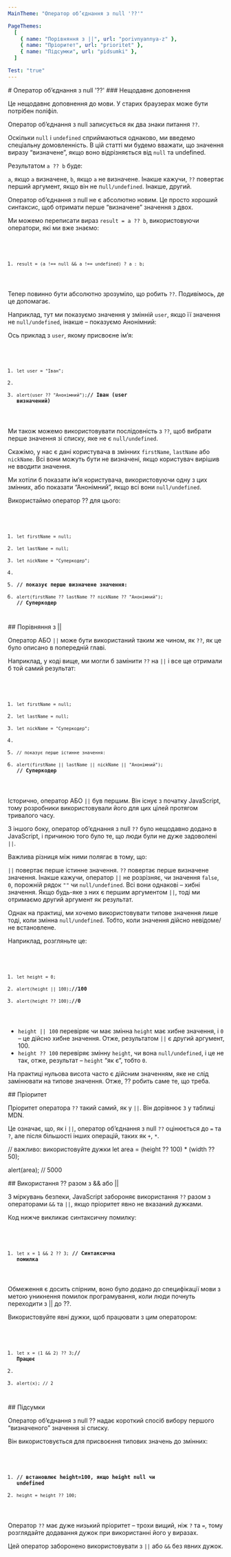 ```yaml
---
MainTheme: "Оператор об’єднання з null '??'"

PageThemes:
  [
    { name: "Порівняння з ||", url: "porivnyannya-z" },
    { name: "Пріоритет", url: "prioritet" },
    { name: "Підсумки", url: "pidsumki" },
  ]

Test: "true"
---
```


<Column>
# Оператор об’єднання з null '??'

<Extra>
### Нещодавнє доповнення

Це нещодавнє доповнення до мови. У старих браузерах може бути потрібен поліфіл.

</Extra>

Оператор об’єднання з null записується як два знаки питання `??`.

Оскільки `null` і `undefined` сприймаються однаково, ми введемо спеціальну домовленність. В цій статті ми будемо вважати, що значення виразу “визначене”, якщо воно відрізняється від `null` та undefined.

Результатом `a ?? b` буде:

`a`, якщо `a` визначене,
`b`, якщо `a` не визначене.
Інакше кажучи, `??` повертає перший аргумент, якщо він не n`ull/undefined`. Інакше, другий.

Оператор об’єднання з null не є абсолютно новим. Це просто хороший синтаксис, щоб отримати перше “визначене” значення з двох.

Ми можемо переписати вираз `result = a ?? b`, використовуючи оператори, які ми вже знаємо:

<Code>

1. `result = (a !== null && a !== undefined) ? a : b;`

</Code>

Тепер повинно бути абсолютно зрозуміло, що робить `??`. Подивімось, де це допомагає.

Наприклад, тут ми показуємо значення у змінній `user`, якщо її значення не `null/undefined`, інакше – показуємо Анонімний:

Ось приклад з `user`, якому присвоєне ім’я:

<Code>

1. `let user = "Іван";`
2.
3. `alert(user ?? "Анонімний");`**// Іван (user визначений)**

</Code>

Ми також можемо використовувати послідовність з `??`, щоб вибрати перше значення зі списку, яке не є `null/undefined`.

Скажімо, у нас є дані користувача в змінних `firstName`, `lastName` або `nickName`. Всі вони можуть бути не визначені, якщо користувач вирішив не вводити значення.

Ми хотіли б показати ім’я користувача, використовуючи одну з цих змінних, або показати “Анонімний”, якщо всі вони `null/undefined`.

Використаймо оператор ?? для цього:

<Code>

1. `let firstName = null;`
2. `let lastName = null;`
3. `let nickName = "Суперкодер";`
4.
5. **// показує перше визначене значення:**
6. `alert(firstName ?? lastName ?? nickName ?? "Анонімний");` **// Суперкодер**

</Code>

</Column>

<Column id="porivnyannya-z">
## Порівняння з ||

Оператор АБО `||` може бути використаний таким же чином, як `??`, як це було описано в попередній главі.

Наприклад, у коді вище, ми могли б замінити `??` на `||` і все ще отримали б той самий результат:

<Code>

1. `let firstName = null;`
2. `let lastName = null;`
3. `let nickName = "Суперкодер";`
4.
5. `// показує перше істинне значення:`
6. `alert(firstName || lastName || nickName || "Анонімний");` **// Суперкодер**

</Code>

Історично, оператор АБО `||` був першим. Він існує з початку JavaScript, тому розробники використовували його для цих цілей протягом тривалого часу.

З іншого боку, оператор об’єднання з null `??` було нещодавно додано в JavaScript, і причиною того було те, що люди були не дуже задоволені `||`.

Важлива різниця між ними полягає в тому, що:

`||` повертає перше істинне значення.
`??` повертає перше визначене значення.
Інакше кажучи, оператор `||` не розрізняє, чи значення `false`, `0`, порожній рядок `""` чи `null/undefined`. Всі вони однакові – хибні значення. Якщо будь-яке з них є першим аргументом `||`, тоді ми отримаємо другий аргумент як результат.

Однак на практиці, ми хочемо використовувати типове значення лише тоді, коли змінна `null/undefined`. Тобто, коли значення дійсно невідоме/не встановлене.

Наприклад, розгляньте це:

<Code>

1. `let height = 0;`
2. `alert(height || 100);`**//100**
3. `alert(height ?? 100);`**//0**

</Code>

- `height || 100` перевіряє чи має змінна `height` має хибне значення, і `0` – це дійсно хибне значення. Отже, результатом `||` є другий аргумент, 100.
- `height ?? 100` перевіряє змінну `height`, чи вона `null/undefined`, і це не так, отже, результат – `height` “як є”, тобто `0`.

На практиці нульова висота часто є дійсним значенням, яке не слід замінювати на типове значення. Отже, ?? робить саме те, що треба.

</Column>

<Column id="prioritet">
## Пріоритет

Пріоритет оператора `??` такий самий, як у `||`. Він дорівнює `3` у таблиці MDN.

Це означає, що, як і `||`, оператор об’єднання з null `??` оцінюється до `=` та `?`, але після більшості інших операцій, таких як `+`, `*`.

// важливо: використовуйте дужки let area = (height ?? 100) \* (width ?? 50);

alert(area); // 5000

</Column>

<Column id="vikoristannya-razom-z-abo">
## Використання ?? разом з && або ||

З міркувань безпеки, JavaScript забороняє використання `??` разом з операторами `&&` та `||`, якщо пріоритет явно не вказаний дужками.

Код нижче викликає синтаксичну помилку:

<Code>

1. `let x = 1 && 2 ?? 3;` **// Синтаксична помилка**

</Code>

Обмеження є досить спірним, воно було додано до специфікації мови з метою уникнення помилок програмування, коли люди почнуть переходити з || до ??.

Використовуйте явні дужки, щоб працювати з цим оператором:

<Code>

1. `let x = (1 && 2) ?? 3;`**// Працює**
2.
3. `alert(x); // 2`

</Code>

</Column>

<Column id ="pidsumki">
## Підсумки

Оператор об’єднання з null ?? надає короткий спосіб вибору першого “визначеного” значення зі списку.

Він використовується для присвоєння типових значень до змінних:

<Code>

1. **// встановлює height=100, якщо height null чи undefined**
2. `height = height ?? 100;`

</Code>

Оператор `??` має дуже низький пріоритет – трохи вищий, ніж `?` та `=`, тому розглядайте додавання дужок при використанні його у виразах.

Цей оператор заборонено використовувати з `||` або `&&` без явних дужок.

</Column>

